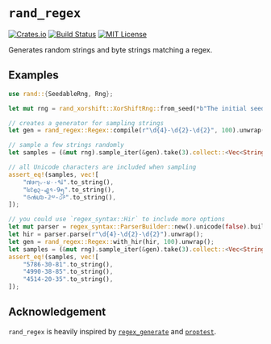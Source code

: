 `rand_regex`
============

[![Crates.io](https://img.shields.io/crates/v/rand_regex.svg)](https://crates.io/crates/rand_regex)
[![Build Status](https://travis-ci.com/kennytm/rand_regex.svg?branch=master)](https://travis-ci.com/kennytm/rand_regex)
[![MIT License](https://img.shields.io/badge/license-MIT-blue.svg)](./LICENSE.txt)

Generates random strings and byte strings matching a regex.

Examples
--------

```rust
use rand::{SeedableRng, Rng};

let mut rng = rand_xorshift::XorShiftRng::from_seed(*b"The initial seed");

// creates a generator for sampling strings
let gen = rand_regex::Regex::compile(r"\d{4}-\d{2}-\d{2}", 100).unwrap();

// sample a few strings randomly
let samples = (&mut rng).sample_iter(&gen).take(3).collect::<Vec<String>>();

// all Unicode characters are included when sampling
assert_eq!(samples, vec![
    "៧७᧗꤂-૪۰-٩𑃶".to_string(),
    "៤꣖൭᧓-꩗१-9၅".to_string(),
    "௫൯𑵒៦-𝟚༧-෮༩".to_string(),
]);

// you could use `regex_syntax::Hir` to include more options
let mut parser = regex_syntax::ParserBuilder::new().unicode(false).build();
let hir = parser.parse(r"\d{4}-\d{2}-\d{2}").unwrap();
let gen = rand_regex::Regex::with_hir(hir, 100).unwrap();
let samples = (&mut rng).sample_iter(&gen).take(3).collect::<Vec<String>>();
assert_eq!(samples, vec![
    "5786-30-81".to_string(),
    "4990-38-85".to_string(),
    "4514-20-35".to_string(),
]);
```

Acknowledgement
---------------

`rand_regex` is heavily inspired by [`regex_generate`] and [`proptest`].

[rand::Distribution]: https://docs.rs/rand/*/rand/distributions/trait.Distribution.html
[`regex_generate`]: https://crates.io/crates/regex_generate
[`proptest`]: https://crates.io/crates/proptest
